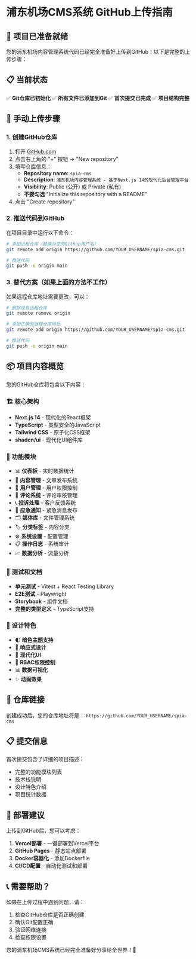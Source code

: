 # 浦东机场CMS系统 GitHub上传指南

## 🚀 项目已准备就绪

您的浦东机场内容管理系统代码已经完全准备好上传到GitHub！以下是完整的上传步骤：

## 📋 当前状态

✅ **Git仓库已初始化**
✅ **所有文件已添加到Git**
✅ **首次提交已完成**
✅ **项目结构完整**

## 🔧 手动上传步骤

### 1. 创建GitHub仓库

1. 打开 [GitHub.com](https://github.com)
2. 点击右上角的 "+" 按钮 → "New repository"
3. 填写仓库信息：
   - **Repository name**: `spia-cms`
   - **Description**: `浦东机场内容管理系统 - 基于Next.js 14的现代化后台管理平台`
   - **Visibility**: Public (公开) 或 Private (私有)
   - **不要勾选** "Initialize this repository with a README"
4. 点击 "Create repository"

### 2. 推送代码到GitHub

在项目目录中运行以下命令：

```bash
# 添加远程仓库（替换为您的GitHub用户名）
git remote add origin https://github.com/YOUR_USERNAME/spia-cms.git

# 推送代码
git push -u origin main
```

### 3. 替代方案（如果上面的方法不工作）

如果远程仓库地址需要更改，可以：

```bash
# 删除现有远程仓库
git remote remove origin

# 添加正确的远程仓库地址
git remote add origin https://github.com/YOUR_USERNAME/spia-cms.git

# 推送代码
git push -u origin main
```

## 📦 项目内容概览

您的GitHub仓库将包含以下内容：

### 🏗️ 核心架构
- **Next.js 14** - 现代化的React框架
- **TypeScript** - 类型安全的JavaScript
- **Tailwind CSS** - 原子化CSS框架
- **shadcn/ui** - 现代化UI组件库

### 📱 功能模块
- 📊 **仪表板** - 实时数据统计
- 📝 **内容管理** - 文章发布系统
- 👥 **用户管理** - 用户权限控制
- 💬 **评论系统** - 评论审核管理
- 📞 **投诉处理** - 客户反馈系统
- 🚨 **应急通知** - 紧急消息发布
- 🗂️ **媒体库** - 文件管理系统
- 🏷️ **分类标签** - 内容分类
- ⚙️ **系统设置** - 配置管理
- 📋 **操作日志** - 系统审计
- 📈 **数据分析** - 流量分析

### 🧪 测试和文档
- **单元测试** - Vitest + React Testing Library
- **E2E测试** - Playwright
- **Storybook** - 组件文档
- **完整的类型定义** - TypeScript支持

### 🎨 设计特色
- 🌓 **暗色主题支持**
- 📱 **响应式设计**
- 🎯 **现代化UI**
- 🔐 **RBAC权限控制**
- 📊 **数据可视化**
- ✨ **动画效果**

## 🔗 仓库链接

创建成功后，您的仓库地址将是：
`https://github.com/YOUR_USERNAME/spia-cms`

## 📋 提交信息

首次提交包含了详细的项目描述：
- 完整的功能模块列表
- 技术栈说明
- 设计特色介绍
- 项目统计数据

## 🚀 部署建议

上传到GitHub后，您可以考虑：

1. **Vercel部署** - 一键部署到Vercel平台
2. **GitHub Pages** - 静态站点部署
3. **Docker容器化** - 添加Dockerfile
4. **CI/CD配置** - 自动化测试和部署

## 📞 需要帮助？

如果在上传过程中遇到问题，请：

1. 检查GitHub仓库是否正确创建
2. 确认Git配置正确
3. 验证网络连接
4. 检查权限设置

您的浦东机场CMS系统已经完全准备好分享给全世界！🎉